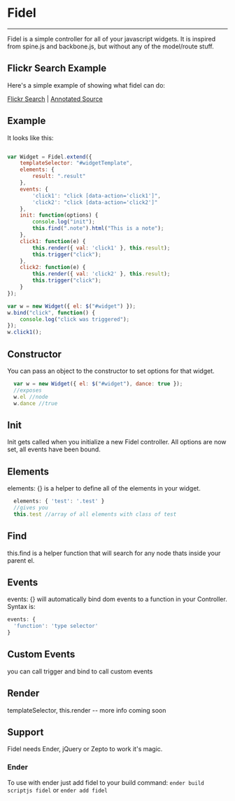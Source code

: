 # Fidel
----
Fidel is a simple controller for all of your javascript widgets.  It is inspired from spine.js and backbone.js, but without any of the model/route stuff.

## Flickr Search Example

Here's a simple example of showing what fidel can do:

[Flickr Search](http://jgallen23.github.com/fidel/examples/flickr/index.html) | [Annotated Source](http://jgallen23.github.com/fidel/docs/flickr.html)

## Example

It looks like this:

``` js

var Widget = Fidel.extend({
    templateSelector: "#widgetTemplate",
    elements: {
        result: ".result"
    },
    events: {
		'click1': "click [data-action='click1']",
		'click2': "click [data-action='click2']"
    },
    init: function(options) {
        console.log("init");
        this.find(".note").html("This is a note");
    },
    click1: function(e) {
        this.render({ val: 'click1' }, this.result);
        this.trigger("click");
    },
    click2: function(e) {
        this.render({ val: 'click2' }, this.result);
        this.trigger("click");
    }
});

var w = new Widget({ el: $("#widget") });
w.bind("click", function() {
    console.log("click was triggered");
});
w.click1();
```

## Constructor
You can pass an object to the constructor to set options for that widget. 

``` js
  var w = new Widget({ el: $("#widget"), dance: true });
  //exposes
  w.el //node
  w.dance //true
```

## Init
Init gets called when you initialize a new Fidel controller. All options are now set, all events have been bound.

## Elements
elements: {} is a helper to define all of the elements in your widget.  

``` js
  elements: { 'test': '.test' }
  //gives you
  this.test //array of all elements with class of test
```

## Find
this.find is a helper function that will search for any node thats inside your parent el.

## Events
events: {} will automatically bind dom events to a function in your Controller.  Syntax is:

``` js
events: {
  'function': 'type selector'
}
```

## Custom Events
you can call trigger and bind to call custom events

## Render
templateSelector, this.render -- more info coming soon

## Support
Fidel needs Ender, jQuery or Zepto to work it's magic.

### Ender
To use with ender just add fidel to your build command:
`ender build scriptjs fidel`
or 
`ender add fidel`

